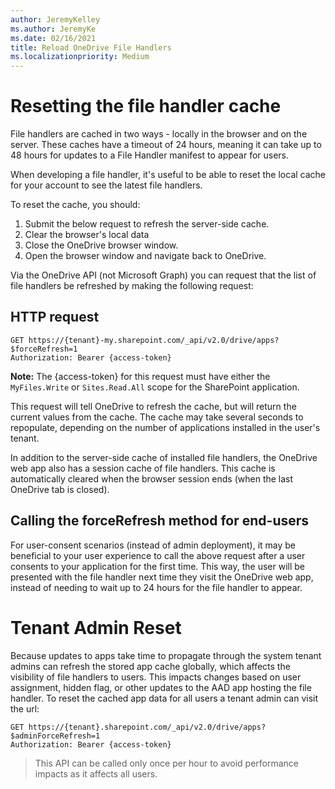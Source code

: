 ```yaml
---
author: JeremyKelley
ms.author: JeremyKe
ms.date: 02/16/2021
title: Reload OneDrive File Handlers
ms.localizationpriority: Medium
---
```

# Resetting the file handler cache

File handlers are cached in two ways - locally in the browser and on the server. These caches have a timeout of 24 hours, meaning it can take up to 48 hours for updates to a File Handler manifest to appear for users.

When developing a file handler, it's useful to be able to reset the local cache for your account to see the latest file handlers.

To reset the cache, you should:

1. Submit the below request to refresh the server-side cache.
2. Clear the browser's local data
3. Close the OneDrive browser window.
4. Open the browser window and navigate back to OneDrive.

Via the OneDrive API (not Microsoft Graph) you can request that the list of file handlers be refreshed by making the following request:

## HTTP request

<!-- { "blockType": "ignored" } -->

```http
GET https://{tenant}-my.sharepoint.com/_api/v2.0/drive/apps?$forceRefresh=1
Authorization: Bearer {access-token}
```

**Note:** The {access-token} for this request must have either the `MyFiles.Write` or `Sites.Read.All` scope for the SharePoint application.

This request will tell OneDrive to refresh the cache, but will return the current values from the cache.
The cache may take several seconds to repopulate, depending on the number of applications installed in the user's tenant.

In addition to the server-side cache of installed file handlers, the OneDrive web app also has a session cache of file handlers.
This cache is automatically cleared when the browser session ends (when the last OneDrive tab is closed).

## Calling the forceRefresh method for end-users

For user-consent scenarios (instead of admin deployment), it may be beneficial to your user experience to call the above request after a user consents to your application for the first time.
This way, the user will be presented with the file handler next time they visit the OneDrive web app, instead of needing to wait up to 24 hours for the file handler to appear.


<!-- {
  "type": "#page.annotation",
  "description": "Instructions to reset the file handler cache for development purposes.",
  "section": "documentation"
} -->

# Tenant Admin Reset

Because updates to apps take time to propagate through the system tenant admins can refresh the stored app cache globally, which affects the visibility of file handlers to users. This impacts changes based on user assignment, hidden flag, or other updates to the AAD app hosting the file handler. To reset the cached app data for all users a tenant admin can visit the url:

```http
GET https://{tenant}.sharepoint.com/_api/v2.0/drive/apps?$adminForceRefresh=1
Authorization: Bearer {access-token}
```

> This API can be called only once per hour to avoid performance impacts as it affects all users.

